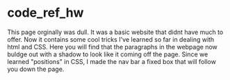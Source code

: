 # code_ref_hw

This page orginally was dull. It was a basic website that didnt have much to offer. Now it contains some cool tricks I've learned so far in dealing with html and CSS. 
Here you will find that the paragraphs in the webpage now buldge out with a shadow to look like it coming off the page. Since we learned "positions" in CSS, I made the nav bar a fixed box that will follow you down the page. 
